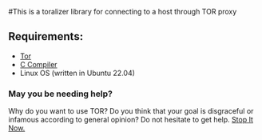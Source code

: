 #This is a toralizer library for connecting to a host through TOR proxy


## Requirements:
- [Tor](https://www.torproject.org/)
- [C Compiler](https://gcc.gnu.org/)
- Linux OS (written in Ubuntu 22.04)

### May you be needing help?
Why do you want to use TOR?
Do you think that your goal is disgraceful or infamous according to general opinion?
Do not hesitate to get help.
[Stop It Now.](https://www.stopitnow.org/help-guidance)
